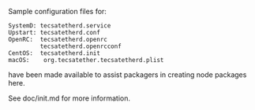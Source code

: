 Sample configuration files for:
```
SystemD: tecsatetherd.service
Upstart: tecsatetherd.conf
OpenRC:  tecsatetherd.openrc
         tecsatetherd.openrcconf
CentOS:  tecsatetherd.init
macOS:    org.tecsatether.tecsatetherd.plist
```
have been made available to assist packagers in creating node packages here.

See doc/init.md for more information.
